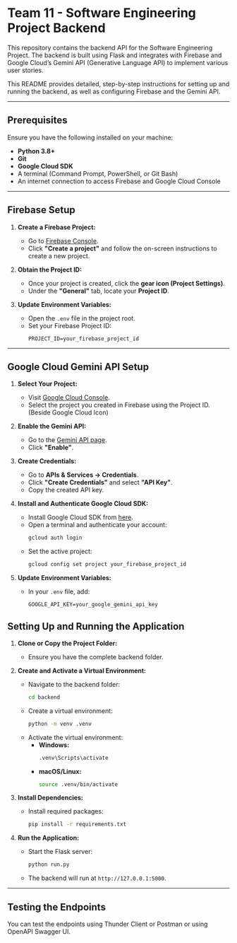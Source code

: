 # Team 11 - Software Engineering Project Backend

This repository contains the backend API for the Software Engineering Project. The backend is built using Flask and integrates with Firebase and Google Cloud’s Gemini API (Generative Language API) to implement various user stories.

This README provides detailed, step-by-step instructions for setting up and running the backend, as well as configuring Firebase and the Gemini API.

---

## Prerequisites

Ensure you have the following installed on your machine:

- **Python 3.8+**
- **Git**
- **Google Cloud SDK**
- A terminal (Command Prompt, PowerShell, or Git Bash)
- An internet connection to access Firebase and Google Cloud Console

---

## Firebase Setup

1. **Create a Firebase Project:**

   - Go to [Firebase Console](https://console.firebase.google.com/u/0/).
   - Click **"Create a project"** and follow the on-screen instructions to create a new project.

2. **Obtain the Project ID:**

   - Once your project is created, click the **gear icon (Project Settings)**.
   - Under the **"General"** tab, locate your **Project ID**.

3. **Update Environment Variables:**

   - Open the `.env` file in the project root.
   - Set your Firebase Project ID:
     ```
     PROJECT_ID=your_firebase_project_id
     ```

---

## Google Cloud Gemini API Setup

1. **Select Your Project:**

   - Visit [Google Cloud Console](https://console.cloud.google.com/).
   - Select the project you created in Firebase using the Project ID.(Beside Google Cloud Icon)

2. **Enable the Gemini API:**

   - Go to the [Gemini API page](https://console.cloud.google.com/apis/api/generativelanguage.googleapis.com/).
   - Click **"Enable"**.

3. **Create Credentials:**

   - Go to **APIs & Services → Credentials**.
   - Click **"Create Credentials"** and select **"API Key"**.
   - Copy the created API key.

4. **Install and Authenticate Google Cloud SDK:**

   - Install Google Cloud SDK from [here](https://cloud.google.com/sdk/docs/install).
   - Open a terminal and authenticate your account:
     ```bash
     gcloud auth login
     ```
   - Set the active project:
     ```bash
     gcloud config set project your_firebase_project_id
     ```

5. **Update Environment Variables:**

   - In your `.env` file, add:
     ```
     GOOGLE_API_KEY=your_google_gemini_api_key
     ```

## Setting Up and Running the Application

1. **Clone or Copy the Project Folder:**

   - Ensure you have the complete backend folder.

2. **Create and Activate a Virtual Environment:**

   - Navigate to the backend folder:
     ```bash
     cd backend
     ```
   - Create a virtual environment:
     ```bash
     python -m venv .venv
     ```
   - Activate the virtual environment:
     - **Windows:**
       ```bash
       .venv\Scripts\activate
       ```
     - **macOS/Linux:**
       ```bash
       source .venv/bin/activate
       ```

3. **Install Dependencies:**

   - Install required packages:
     ```bash
     pip install -r requirements.txt
     ```

4. **Run the Application:**

   - Start the Flask server:
     ```bash
     python run.py
     ```
   - The backend will run at `http://127.0.0.1:5000`.

---

## Testing the Endpoints

You can test the endpoints using Thunder Client or Postman or using OpenAPI Swagger UI.

